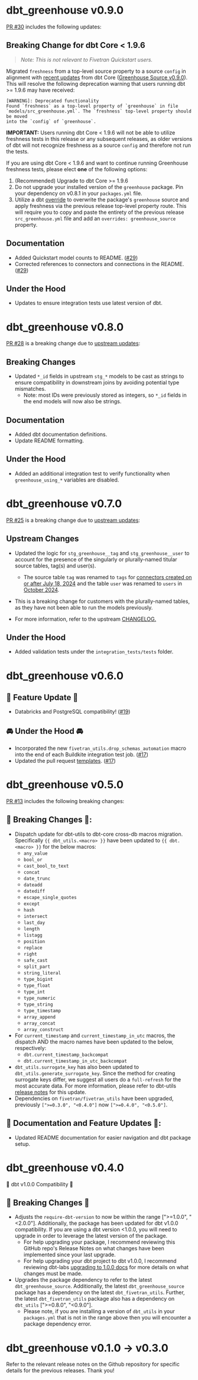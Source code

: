 # dbt_greenhouse v0.9.0

[PR #30](https://github.com/fivetran/dbt_greenhouse/pull/30) includes the following updates:

## Breaking Change for dbt Core < 1.9.6

> *Note: This is not relevant to Fivetran Quickstart users.*

Migrated `freshness` from a top-level source property to a source `config` in alignment with [recent updates](https://github.com/dbt-labs/dbt-core/issues/11506) from dbt Core ([Greenhouse Source v0.9.0](https://github.com/fivetran/dbt_greenhouse_source/releases/tag/v0.9.0)). This will resolve the following deprecation warning that users running dbt >= 1.9.6 may have received:

```
[WARNING]: Deprecated functionality
Found `freshness` as a top-level property of `greenhouse` in file
`models/src_greenhouse.yml`. The `freshness` top-level property should be moved
into the `config` of `greenhouse`.
```

**IMPORTANT:** Users running dbt Core < 1.9.6 will not be able to utilize freshness tests in this release or any subsequent releases, as older versions of dbt will not recognize freshness as a source `config` and therefore not run the tests.

If you are using dbt Core < 1.9.6 and want to continue running Greenhouse freshness tests, please elect **one** of the following options:
  1. (Recommended) Upgrade to dbt Core >= 1.9.6
  2. Do not upgrade your installed version of the `greenhouse` package. Pin your dependency on v0.8.1 in your `packages.yml` file.
  3. Utilize a dbt [override](https://docs.getdbt.com/reference/resource-properties/overrides) to overwrite the package's `greenhouse` source and apply freshness via the previous release top-level property route. This will require you to copy and paste the entirety of the previous release `src_greenhouse.yml` file and add an `overrides: greenhouse_source` property.

## Documentation
- Added Quickstart model counts to README. ([#29](https://github.com/fivetran/dbt_greenhouse/pull/29))
- Corrected references to connectors and connections in the README. ([#29](https://github.com/fivetran/dbt_greenhouse/pull/29))

## Under the Hood
- Updates to ensure integration tests use latest version of dbt.

# dbt_greenhouse v0.8.0
[PR #28](https://github.com/fivetran/dbt_greenhouse/pull/28) is a breaking change due to [upstream updates](
https://github.com/fivetran/dbt_greenhouse_source/releases/tag/v0.8.0):

## Breaking Changes
- Updated `*_id` fields in upstream `stg_*` models to be cast as strings to ensure compatibility in downstream joins by avoiding potential type mismatches.
  - Note: most IDs were previously stored as integers, so `*_id` fields in the end models will now also be strings.

## Documentation
- Added dbt documentation definitions.
- Update README formatting.

## Under the Hood
- Added an additional integration test to verify functionality when `greenhouse_using_*` variables are disabled.

# dbt_greenhouse v0.7.0
[PR #25](https://github.com/fivetran/dbt_greenhouse/pull/25) is a breaking change due to [upstream updates](
https://github.com/fivetran/dbt_greenhouse_source/blob/main/CHANGELOG.md#dbt_greenhouse_source-v070):

## Upstream Changes
- Updated the logic for `stg_greenhouse__tag` and `stg_greenhouse__user` to account for the presence of the singularly or plurally-named titular source tables, tag(s) and user(s).
  - The source table `tag` was renamed to `tags` for [connectors created on or after July 18, 2024](https://fivetran.com/docs/connectors/applications/greenhouse/changelog#july2024) and the table `user` was renamed to `users` in [October 2024](https://fivetran.com/docs/connectors/applications/greenhouse/changelog#october2024).
- This is a breaking change for customers with the plurally-named tables, as they have not been able to run the models previously.

- For more information, refer to the upstream [CHANGELOG.](https://github.com/fivetran/dbt_greenhouse_source/blob/main/CHANGELOG.md#dbt_greenhouse_source-v070)

## Under the Hood
- Added validation tests under the `integration_tests/tests` folder.

# dbt_greenhouse v0.6.0
## 🎉 Feature Update 🎉
- Databricks and PostgreSQL compatibility! ([#19](https://github.com/fivetran/dbt_greenhouse/pull/19))

## 🚘 Under the Hood 🚘
- Incorporated the new `fivetran_utils.drop_schemas_automation` macro into the end of each Buildkite integration test job. ([#17](https://github.com/fivetran/dbt_greenhouse/pull/17))
- Updated the pull request [templates](/.github). ([#17](https://github.com/fivetran/dbt_greenhouse/pull/17))

# dbt_greenhouse v0.5.0
[PR #13](https://github.com/fivetran/dbt_greenhouse/pull/13) includes the following breaking changes:
## 🚨 Breaking Changes 🚨:
- Dispatch update for dbt-utils to dbt-core cross-db macros migration. Specifically `{{ dbt_utils.<macro> }}` have been updated to `{{ dbt.<macro> }}` for the below macros:
    - `any_value`
    - `bool_or`
    - `cast_bool_to_text`
    - `concat`
    - `date_trunc`
    - `dateadd`
    - `datediff`
    - `escape_single_quotes`
    - `except`
    - `hash`
    - `intersect`
    - `last_day`
    - `length`
    - `listagg`
    - `position`
    - `replace`
    - `right`
    - `safe_cast`
    - `split_part`
    - `string_literal`
    - `type_bigint`
    - `type_float`
    - `type_int`
    - `type_numeric`
    - `type_string`
    - `type_timestamp`
    - `array_append`
    - `array_concat`
    - `array_construct`
- For `current_timestamp` and `current_timestamp_in_utc` macros, the dispatch AND the macro names have been updated to the below, respectively:
    - `dbt.current_timestamp_backcompat`
    - `dbt.current_timestamp_in_utc_backcompat`
- `dbt_utils.surrogate_key` has also been updated to `dbt_utils.generate_surrogate_key`. Since the method for creating surrogate keys differ, we suggest all users do a `full-refresh` for the most accurate data. For more information, please refer to dbt-utils [release notes](https://github.com/dbt-labs/dbt-utils/releases) for this update.
- Dependencies on `fivetran/fivetran_utils` have been upgraded, previously `[">=0.3.0", "<0.4.0"]` now `[">=0.4.0", "<0.5.0"]`.
## 🎉 Documentation and Feature Updates 🎉:
- Updated README documentation for easier navigation and dbt package setup.

# dbt_greenhouse v0.4.0
🎉 dbt v1.0.0 Compatibility 🎉
## 🚨 Breaking Changes 🚨
- Adjusts the `require-dbt-version` to now be within the range [">=1.0.0", "<2.0.0"]. Additionally, the package has been updated for dbt v1.0.0 compatibility. If you are using a dbt version <1.0.0, you will need to upgrade in order to leverage the latest version of the package.
  - For help upgrading your package, I recommend reviewing this GitHub repo's Release Notes on what changes have been implemented since your last upgrade.
  - For help upgrading your dbt project to dbt v1.0.0, I recommend reviewing dbt-labs [upgrading to 1.0.0 docs](https://docs.getdbt.com/docs/guides/migration-guide/upgrading-to-1-0-0) for more details on what changes must be made.
- Upgrades the package dependency to refer to the latest `dbt_greenhouse_source`. Additionally, the latest `dbt_greenhouse_source` package has a dependency on the latest `dbt_fivetran_utils`. Further, the latest `dbt_fivetran_utils` package also has a dependency on `dbt_utils` [">=0.8.0", "<0.9.0"].
  - Please note, if you are installing a version of `dbt_utils` in your `packages.yml` that is not in the range above then you will encounter a package dependency error.

# dbt_greenhouse v0.1.0 -> v0.3.0
Refer to the relevant release notes on the Github repository for specific details for the previous releases. Thank you!
